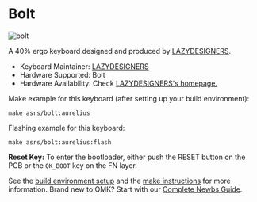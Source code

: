 # Bolt

![bolt](https://i.loli.net/2020/07/15/whZWXe1Il2cEftR.jpg)

A 40% ergo keyboard designed and produced by [LAZYDESIGNERS](http://lazydesigners.cn).

* Keyboard Maintainer: [LAZYDESIGNERS](https://github.com/jackytrabbit)
* Hardware Supported: Bolt
* Hardware Availability: Check [LAZYDESIGNERS's homepage.](http://lazydesigners.cn)

Make example for this keyboard (after setting up your build environment):

    make asrs/bolt:aurelius

Flashing example for this keyboard:

    make asrs/bolt:aurelius:flash

**Reset Key:** To enter the bootloader, either push the RESET button on the PCB or the `QK_BOOT` key on the FN layer.

See the [build environment setup](https://docs.qmk.fm/#/getting_started_build_tools) and the [make instructions](https://docs.qmk.fm/#/getting_started_make_guide) for more information. Brand new to QMK? Start with our [Complete Newbs Guide](https://docs.qmk.fm/#/newbs).
